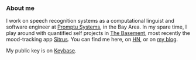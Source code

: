 ### About me

I work on speech recognition systems as a computational linguist and software engineer at [Promptu Systems](http://promptu.com/), in the Bay Area. In my spare time, I play around with quantified self projects in [The Basement](https://github.com/TeamBasement), most recently the mood-tracking app [Sitrus](https://sitrus.io). You can find me here, on [HN](https://news.ycombinator.com/user?id=eindiran), or on [my blog](https://www.unadulterated-faff.com/).

My public key is on [Keybase](https://keybase.io/eindiran).
